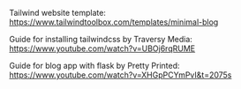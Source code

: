 
Tailwind website template:
https://www.tailwindtoolbox.com/templates/minimal-blog

Guide for installing tailwindcss by Traversy Media:
https://www.youtube.com/watch?v=UBOj6rqRUME

Guide for blog app with flask by Pretty Printed:
https://www.youtube.com/watch?v=XHGpPCYmPvI&t=2075s

